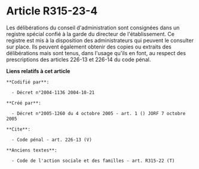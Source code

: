 # Article R315-23-4

Les délibérations du conseil d'administration sont consignées dans un registre spécial confié à la garde du directeur de
l'établissement. Ce registre est mis à la disposition des administrateurs qui peuvent le consulter sur place. Ils peuvent
également obtenir des copies ou extraits des délibérations mais sont tenus, dans l'usage qu'ils en font, au respect des
prescriptions des articles 226-13 et 226-14 du code pénal.

**Liens relatifs à cet article**

	**Codifié par**:

	  - Décret n°2004-1136 2004-10-21

	**Créé par**:

	  - Décret n°2005-1260 du 4 octobre 2005 - art. 1 () JORF 7 octobre 2005

	**Cite**:

	  - Code pénal - art. 226-13 (V)

	**Anciens textes**:

	  - Code de l'action sociale et des familles - art. R315-22 (T)
